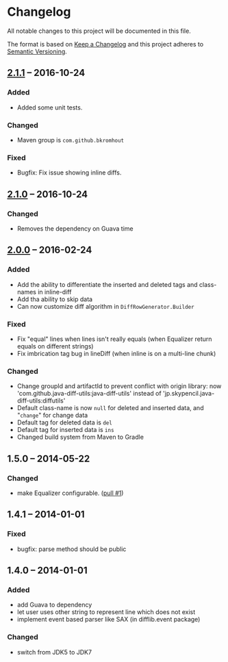 # Changelog

All notable changes to this project will be documented in this file.

The format is based on [Keep a Changelog](http://keepachangelog.com/en/1.0.0/)
and this project adheres to [Semantic Versioning](http://semver.org/spec/v2.0.0.html).

## [2.1.1] – 2016-10-24

### Added

- Added some unit tests.

### Changed

- Maven group is `com.github.bkromhout`

### Fixed

- Bugfix: Fix issue showing inline diffs.

## [2.1.0] – 2016-10-24

### Changed

- Removes the dependency on Guava time

## [2.0.0] – 2016-02-24

### Added

- Add the ability to differentiate the inserted and deleted tags and class-names in inline-diff
- Add tha ability to skip data
- Can now customize diff algorithm in `DiffRowGenerator.Builder`

### Fixed

- Fix "equal" lines when lines isn't really equals (when Equalizer return equals on different strings)
- Fix imbrication tag bug in lineDiff (when inline is on a multi-line chunk)

### Changed

- Change groupId and artifactId to prevent conflict with origin library: now 'com.github.java-diff-utils:java-diff-utils' instead of 'jp.skypencil.java-diff-utils:diffutils'
- Default class-name is now `null` for deleted and inserted data, and "`change`" for change data
- Default tag for deleted data is `del`
- Default tag for inserted data is `ins`
- Changed build system from Maven to Gradle

## 1.5.0 – 2014-05-22

### Changed

- make Equalizer configurable. ([pull #1](https://github.com/eller86/java-diff-utils/pull/1))

## 1.4.1 – 2014-01-01

### Fixed

- bugfix: parse method should be public

## 1.4.0 – 2014-01-01

### Added

- add Guava to dependency
- let user uses other string to represent line which does not exist
- implement event based parser like SAX (in difflib.event package)

### Changed

- switch from JDK5 to JDK7

[Unreleased]: https://github.com/koppor/java-diff-utils/compare/2.1.1...HEAD
[2.1.1]: https://github.com/koppor/java-diff-utils/compare/2.1.0...2.1.1
[2.1.0]: https://github.com/koppor/java-diff-utils/compare/2.0.0...2.1.0
[2.0.0]: https://github.com/koppor/java-diff-utils/compare/1.5.0...2.0.0
[1.5.0]: https://github.com/koppor/java-diff-utils/compare/1.4.1...1.5.0
[1.4.1]: https://github.com/koppor/java-diff-utils/compare/1.4.0...1.4.1
